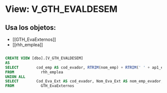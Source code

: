 # View: V_GTH_EVALDESEM

## Usa los objetos:
- [[GTH_EvaExternos]]
- [[rhh_emplea]]

```sql

CREATE VIEW [dbo].[V_GTH_EVALDESEM]
AS
SELECT        cod_emp AS cod_evador, RTRIM(nom_emp) + RTRIM(' ' + ap1_emp) + RTRIM(' ' + ap2_emp) AS nom_emp_evador, e_mail
FROM            rhh_emplea
UNION ALL
SELECT        Cod_Eva_Ext AS cod_evador, Nom_Eva_Ext AS nom_emp_evador, E_Mail AS e_mail
FROM            GTH_EvaExternos


```
